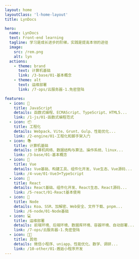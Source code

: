 ```yaml
---
layout: home
layoutClass: 'l-home-layout'
title: LynDocs

hero:
  name: LynDocs
  text: Front-end learning
  tagline: 学习是成长进步的阶梯，实践是提高本领的途径
  image:
    src: /rem.png
    alt: lyn
  actions:
    - theme: brand
      text: 计算机基础
      link: /3-base/01-基本概念
    - theme: alt
      text: 运维部署
      link: /7-ops/云服务器-1.免密登陆

features:
  - icon: 📕
    title: JavaScript
    details: 函数式编程、ECMAScript、TypeScript、HTML5...
    link: /1-js/01-函数式编程范式
  - icon: 📦
    title: 工程化
    details: Webpack、Vite、Grunt、Gulp、性能优化...
    link: /2-engine/01-工程化和脚手架入门
  - icon: 📚
    title: 计算机基础
    details: 计算机网络、数据结构与算法、操作系统、linux...
    link: /3-base/01-基本概念
  - icon: 🔧
    title: Vue
    details: Vue基础、构建工具、组件化开发、Vue生态、Vue源码...
    link: /4-vue/01-Vue3+TypeScript
  - icon: 🔨
    title: React
    details: React基础、组件化开发、React生态、React源码...
    link: /5-react/01-React基本使用
  - icon: 🧰
    title: Node
    details: Koa、SSR、加解密、Web安全、文件下载、pnpm...
    link: /6-node/01-Node基础
  - icon: 💻
    title: 运维部署
    details: 前端环境、后端环境、数据库环境、容器环境、自动部署...
    link: /7-ops/云服务器-1.免密登陆
  - icon: 🏳️‍🌈
    title: 其他
    details: 微信小程序、uniapp、性能优化、数学、调研...
    link: /10-other/01-邂逅小程序开发
---
```


<style>
.l-home-layout .image-src {
  border-radius: 50%;
}
.l-home-layout .image-src:hover {
  transform: translate(-50%, -50%) rotate(666turn);
  transition: transform 59s 1s cubic-bezier(0.3, 0, 0.8, 1);
}
</style>
